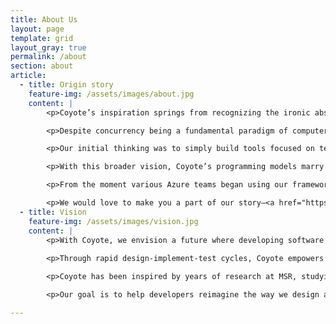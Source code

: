 ```yaml
---
title: About Us
layout: page
template: grid
layout_gray: true
permalink: /about
section: about
article:
  - title: Origin story
    feature-img: /assets/images/about.jpg
    content: |
        <p>Coyote’s inspiration springs from recognizing the ironic absence of tooling for developing concurrent systems.</p>

        <p>Despite concurrency being a fundamental paradigm of computer science—all layers of a computer system are concurrent, starting from the hardware to the operating system, to applications, distributed systems, and cloud—not much attention has previously been given to the problem of testing these systems for correctness. Current practices dictate that unit tests be deterministic, often leading to the oblique art of stress testing to weed out bugs.</p>

        <p>Our initial thinking was to simply build tools focused on testing, but we quickly realized any technique focused only on testing would have severely limited value: Developers want to write elegant, correct, and performant code on the first go—they don’t want to be tracing buggy interleavings late into the wee hours.</p>

        <p>With this broader vision, Coyote’s programming models marry design, implementation, and testing for remarkable productivity.</p>

        <p>From the moment various Azure teams began using our framework, we’ve been receiving <a href="/coyote/case-studies" target="_blank">enthusiastic feedback</a>. What started as one service using Coyote has now expanded to more than ten and growing.</p>

        <p>We would love to make you a part of our story—<a href="https://github.com/microsoft/coyote" target="_blank">join our developer community</a> today.</p>
  - title: Vision
    feature-img: /assets/images/vision.jpg
    content: |
        <p>With Coyote, we envision a future where developing software with any form of concurrency is as natural as developing sequential code. We want to demystify concurrency issues, be it with design or testing or debugging, be it single-box systems or large distributed systems. No more <a href="https://en.wikipedia.org/wiki/Heisenbug">Heisenbugs</a>!</p>
        
        <p>Through rapid design-implement-test cycles, Coyote empowers developers with a quantum leap in productivity. The technology provides programming frameworks that reduce the gap between design and implementation and offers unmatched testing capabilities for weeding out bugs early.</p>

        <p>Coyote has been inspired by years of research at MSR, studying concurrency issues in software. MSR has been a leader in this space for more than a decade with several examples of pioneering research. We've learned from that experience, we build on it and put it forth in a form that can be readily consumed by developers. </p>

        <p>Our goal is to help developers reimagine the way we design and implement distributed services.</p>

---
```

